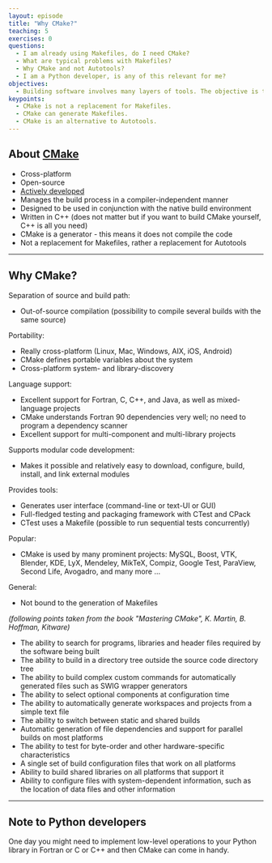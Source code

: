 ```yaml
---
layout: episode
title: "Why CMake?"
teaching: 5
exercises: 0
questions:
  - I am already using Makefiles, do I need CMake?
  - What are typical problems with Makefiles?
  - Why CMake and not Autotools?
  - I am a Python developer, is any of this relevant for me?
objectives:
  - Building software involves many layers of tools. The objective is to be able to place CMake in this stack.
keypoints:
  - CMake is not a replacement for Makefiles.
  - CMake can generate Makefiles.
  - CMake is an alternative to Autotools.
---
```


## About [CMake](https://cmake.org)

- Cross-platform
- Open-source
- [Actively developed](https://github.com/Kitware/CMake)
- Manages the build process in a compiler-independent manner
- Designed to be used in conjunction with the native build environment
- Written in C++ (does not matter but if you want to build CMake yourself, C++ is all you need)
- CMake is a generator - this means it does not compile the code
- Not a replacement for Makefiles, rather a replacement for Autotools

---

## Why CMake?

Separation of source and build path:

- Out-of-source compilation (possibility to compile several builds with the same source)

Portability:

- Really cross-platform (Linux, Mac, Windows, AIX, iOS, Android)
- CMake defines portable variables about the system
- Cross-platform system- and library-discovery

Language support:

- Excellent support for Fortran, C, C++, and Java, as well as mixed-language projects
- CMake understands Fortran 90 dependencies very well; no need to program a dependency scanner
- Excellent support for multi-component and multi-library projects

Supports modular code development:

- Makes it possible and relatively easy to download, configure, build, install, and link external modules

Provides tools:

- Generates user interface (command-line or text-UI or GUI)
- Full-fledged testing and packaging framework with CTest and CPack
- CTest uses a Makefile (possible to run sequential tests concurrently)

Popular:

- CMake is used by many prominent projects:
  MySQL, Boost, VTK, Blender, KDE, LyX, Mendeley, MikTeX, Compiz, Google Test, ParaView, Second Life, Avogadro, and many more ...

General:

- Not bound to the generation of Makefiles

*(following points taken from the book "Mastering CMake", K. Martin, B. Hoffman, Kitware)*

* The ability to search for programs, libraries and header files required by the software being built
* The ability to build in a directory tree outside the source code directory tree
* The ability to build complex custom commands for automatically generated files such as  SWIG wrapper generators
* The ability to select optional components at configuration time
* The ability to automatically generate workspaces and projects from a simple text file
* The ability to switch between static and shared builds
* Automatic generation of file dependencies and support for parallel builds on most platforms
* The ability to test for byte-order and other hardware-specific characteristics
* A single set of build configuration files that work on all platforms
* Ability to build shared libraries on all platforms that support it
* Ability to configure files with system-dependent information, such as the location of data files and other information

---

## Note to Python developers

One day you might need to implement low-level operations to your Python library
in Fortran or C or C++ and then CMake can come in handy.
